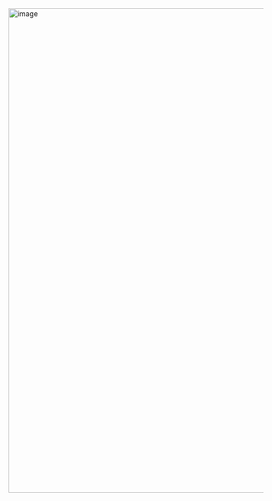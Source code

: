 <img width="956" alt="image" src="https://github.com/user-attachments/assets/1f3aa740-9db3-41c2-96c4-d526f3623b3f">
